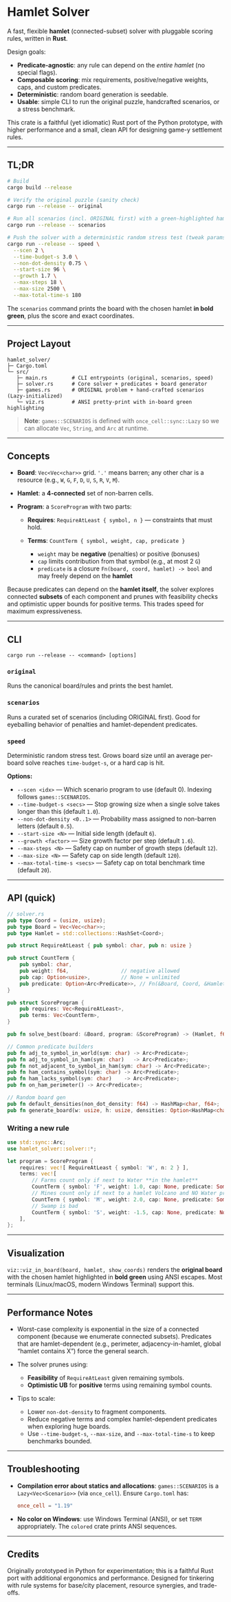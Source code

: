 # Hamlet Solver

A fast, flexible **hamlet** (connected-subset) solver with pluggable scoring rules, written in **Rust**.

Design goals:

* **Predicate-agnostic**: any rule can depend on the *entire hamlet* (no special flags).
* **Composable scoring**: mix requirements, positive/negative weights, caps, and custom predicates.
* **Deterministic**: random board generation is seedable.
* **Usable**: simple CLI to run the original puzzle, handcrafted scenarios, or a stress benchmark.

This crate is a faithful (yet idiomatic) Rust port of the Python prototype, with higher performance and a small, clean API for designing game-y settlement rules.

---

## TL;DR

```bash
# Build
cargo build --release

# Verify the original puzzle (sanity check)
cargo run --release -- original

# Run all scenarios (incl. ORIGINAL first) with a green-highlighted hamlet
cargo run --release -- scenarios

# Push the solver with a deterministic random stress test (tweak params)
cargo run --release -- speed \
  --scen 2 \
  --time-budget-s 3.0 \
  --non-dot-density 0.75 \
  --start-size 96 \
  --growth 1.7 \
  --max-steps 18 \
  --max-size 2500 \
  --max-total-time-s 180
```

The `scenarios` command prints the board with the chosen hamlet **in bold green**, plus the score and exact coordinates.

---

## Project Layout

```
hamlet_solver/
├─ Cargo.toml
└─ src/
   ├─ main.rs        # CLI entrypoints (original, scenarios, speed)
   ├─ solver.rs      # Core solver + predicates + board generator
   ├─ games.rs       # ORIGINAL problem + hand-crafted scenarios (Lazy-initialized)
   └─ viz.rs         # ANSI pretty-print with in-board green highlighting
```

> **Note**: `games::SCENARIOS` is defined with `once_cell::sync::Lazy` so we can allocate `Vec`, `String`, and `Arc` at runtime.

---

## Concepts

* **Board**: `Vec<Vec<char>>` grid. `'.'` means barren; any other char is a resource (e.g., `W`, `G`, `F`, `D`, `U`, `S`, `R`, `V`, `M`).
* **Hamlet**: a **4-connected** set of non-barren cells.
* **Program**: a `ScoreProgram` with two parts:

  * **Requires**: `RequireAtLeast { symbol, n }` — constraints that must hold.
  * **Terms**: `CountTerm { symbol, weight, cap, predicate }`

    * `weight` may be **negative** (penalties) or positive (bonuses)
    * `cap` limits contribution from that symbol (e.g., at most 2 `G`)
    * `predicate` is a closure `Fn(board, coord, hamlet) -> bool` and may freely depend on the **hamlet**

Because predicates can depend on the **hamlet itself**, the solver explores connected **subsets** of each component and prunes with feasibility checks and optimistic upper bounds for positive terms. This trades speed for maximum expressiveness.

---

## CLI

```
cargo run --release -- <command> [options]
```

### `original`

Runs the canonical board/rules and prints the best hamlet.

### `scenarios`

Runs a curated set of scenarios (including ORIGINAL first). Good for eyeballing behavior of penalties and hamlet-dependent predicates.

### `speed`

Deterministic random stress test. Grows board size until an average per-board solve reaches `time-budget-s`, or a hard cap is hit.

**Options:**

* `--scen <idx>` — Which scenario program to use (default 0). Indexing follows `games::SCENARIOS`.
* `--time-budget-s <secs>` — Stop growing size when a single solve takes longer than this (default `1.0`).
* `--non-dot-density <0..1>` — Probability mass assigned to non-barren letters (default `0.5`).
* `--start-size <N>` — Initial side length (default `6`).
* `--growth <factor>` — Size growth factor per step (default `1.6`).
* `--max-steps <N>` — Safety cap on number of growth steps (default `12`).
* `--max-size <N>` — Safety cap on side length (default `120`).
* `--max-total-time-s <secs>` — Safety cap on total benchmark time (default `20`).

---

## API (quick)

```rust
// solver.rs
pub type Coord = (usize, usize);
pub type Board = Vec<Vec<char>>;
pub type Hamlet = std::collections::HashSet<Coord>;

pub struct RequireAtLeast { pub symbol: char, pub n: usize }

pub struct CountTerm {
    pub symbol: char,
    pub weight: f64,                 // negative allowed
    pub cap: Option<usize>,          // None = unlimited
    pub predicate: Option<Arc<Predicate>>, // Fn(&Board, Coord, &Hamlet) -> bool
}

pub struct ScoreProgram {
    pub requires: Vec<RequireAtLeast>,
    pub terms: Vec<CountTerm>,
}

pub fn solve_best(board: &Board, program: &ScoreProgram) -> (Hamlet, f64);

// Common predicate builders
pub fn adj_to_symbol_in_world(sym: char) -> Arc<Predicate>;
pub fn adj_to_symbol_in_ham(sym: char)   -> Arc<Predicate>;
pub fn not_adjacent_to_symbol_in_ham(sym: char) -> Arc<Predicate>;
pub fn ham_contains_symbol(sym: char) -> Arc<Predicate>;
pub fn ham_lacks_symbol(sym: char)    -> Arc<Predicate>;
pub fn on_ham_perimeter() -> Arc<Predicate>;

// Random board gen
pub fn default_densities(non_dot_density: f64) -> HashMap<char, f64>;
pub fn generate_board(w: usize, h: usize, densities: Option<HashMap<char, f64>>, seed: u64) -> Board;
```

### Writing a new rule

```rust
use std::sync::Arc;
use hamlet_solver::solver::*;

let program = ScoreProgram {
    requires: vec![ RequireAtLeast { symbol: 'W', n: 2 } ],
    terms: vec![
        // Farms count only if next to Water **in the hamlet**
        CountTerm { symbol: 'F', weight: 1.0, cap: None, predicate: Some(adj_to_symbol_in_ham('W')) },
        // Mines count only if next to a hamlet Volcano and NO Water present anywhere in hamlet
        CountTerm { symbol: 'M', weight: 2.0, cap: None, predicate: Some(Arc::new(|b, c, h| (adj_to_symbol_in_ham('V'))(b,c,h) && (ham_lacks_symbol('W'))(b,c,h))) },
        // Swamp is bad
        CountTerm { symbol: 'S', weight: -1.5, cap: None, predicate: None },
    ],
};
```

---

## Visualization

`viz::viz_in_board(board, hamlet, show_coords)` renders the **original board** with the chosen hamlet highlighted in **bold green** using ANSI escapes. Most terminals (Linux/macOS, modern Windows Terminal) support this.

---

## Performance Notes

* Worst-case complexity is exponential in the size of a connected component (because we enumerate connected subsets). Predicates that are hamlet-dependent (e.g., perimeter, adjacency-in-hamlet, global “hamlet contains X”) force the general search.
* The solver prunes using:

  * **Feasibility** of `RequireAtLeast` given remaining symbols.
  * **Optimistic UB** for **positive** terms using remaining symbol counts.
* Tips to scale:

  * Lower `non-dot-density` to fragment components.
  * Reduce negative terms and complex hamlet-dependent predicates when exploring huge boards.
  * Use `--time-budget-s`, `--max-size`, and `--max-total-time-s` to keep benchmarks bounded.

---

## Troubleshooting

* **Compilation error about statics and allocations**: `games::SCENARIOS` is a `Lazy<Vec<Scenario>>` (via `once_cell`). Ensure `Cargo.toml` has:

  ```toml
  once_cell = "1.19"
  ```
* **No color on Windows**: use Windows Terminal (ANSI), or set `TERM` appropriately. The `colored` crate prints ANSI sequences.

---

## Credits

Originally prototyped in Python for experimentation; this is a faithful Rust port with additional ergonomics and performance. Designed for tinkering with rule systems for base/city placement, resource synergies, and trade-offs.
